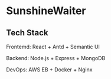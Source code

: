 # SunshineWaiter



## Tech Stack

Frontemd: React + Antd + Semantic UI 

Backend: Node.js + Express + MongoDB

DevOps: AWS EB + Docker + Nginx 

